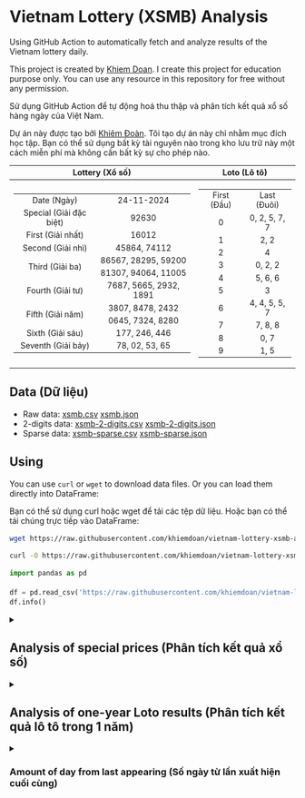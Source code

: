 # Vietnam Lottery (XSMB) Analysis

Using GitHub Action to automatically fetch and analyze results of the Vietnam lottery daily.

This project is created by [Khiem Doan](https://github.com/khiemdoan). I create this project for education purpose only. You can use any resource in this repository for free without any permission.

Sử dụng GitHub Action để tự động hoá thu thập và phân tích kết quả xổ số hàng ngày của Việt Nam.

Dự án này được tạo bởi [Khiêm Đoàn](https://github.com/khiemdoan). Tôi tạo dự án này chỉ nhằm mục đích học tập. Bạn có thể sử dụng bất kỳ tài nguyên nào trong kho lưu trữ này một cách miễn phí mà không cần bất kỳ sự cho phép nào.

| Lottery (Xổ số) | Loto (Lô tô) |
| :------------: | :----------: |
| <table><tr><td>Date (Ngày)</td><td>24-11-2024</td></tr><tr><td>Special (Giải đặc biệt)</td><td>92630</td></tr><tr><td>First (Giải nhất)</td><td>16012</td></tr><tr><td>Second (Giải nhì)</td><td>45864, 74112</td></tr><tr><td rowspan="2">Third (Giải ba)</td><td>86567, 28295, 59200</td></tr><tr><td>81307, 94064, 11005</td></tr><tr><td>Fourth (Giải tư)</td><td>7687, 5665, 2932, 1891</td></tr><tr><td rowspan="2">Fifth (Giải năm)</td><td>3807, 8478, 2432</td></tr><tr><td>0645, 7324, 8280</td></tr><tr><td>Sixth (Giải sáu)</td><td>177, 246, 446</td></tr><tr><td>Seventh (Giải bảy)</td><td>78, 02, 53, 65</td></tr></table> | <table><tr><td>First (Đầu)</td><td>Last (Đuôi)</td></tr><tr><td>0</td><td>0, 2, 5, 7, 7</td></tr><tr><td>1</td><td>2, 2</td></tr><tr><td>2</td><td>4</td></tr><tr><td>3</td><td>0, 2, 2</td></tr><tr><td>4</td><td>5, 6, 6</td></tr><tr><td>5</td><td>3</td></tr><tr><td>6</td><td>4, 4, 5, 5, 7</td></tr><tr><td>7</td><td>7, 8, 8</td></tr><tr><td>8</td><td>0, 7</td></tr><tr><td>9</td><td>1, 5</td></tr></table> |

## Data (Dữ liệu)

* Raw data: [xsmb.csv](https://raw.githubusercontent.com/khiemdoan/vietnam-lottery-xsmb-analysis/refs/heads/main/data/xsmb.csv) [xsmb.json](https://raw.githubusercontent.com/khiemdoan/vietnam-lottery-xsmb-analysis/refs/heads/main/data/xsmb.json)
* 2-digits data: [xsmb-2-digits.csv](https://raw.githubusercontent.com/khiemdoan/vietnam-lottery-xsmb-analysis/refs/heads/main/data/xsmb-2-digits.csv) [xsmb-2-digits.json](https://raw.githubusercontent.com/khiemdoan/vietnam-lottery-xsmb-analysis/refs/heads/main/data/xsmb-2-digits.json)
* Sparse data: [xsmb-sparse.csv](https://raw.githubusercontent.com/khiemdoan/vietnam-lottery-xsmb-analysis/refs/heads/main/data/xsmb-sparse.csv) [xsmb-sparse.json](https://raw.githubusercontent.com/khiemdoan/vietnam-lottery-xsmb-analysis/refs/heads/main/data/xsmb-sparse.json)

## Using

You can use `curl` or `wget` to download data files. Or you can load them directly into DataFrame:

Bạn có thể sử dụng curl hoặc wget để tải các tệp dữ liệu. Hoặc bạn có thể tải chúng trực tiếp vào DataFrame:

```sh
wget https://raw.githubusercontent.com/khiemdoan/vietnam-lottery-xsmb-analysis/refs/heads/main/data/xsmb.csv
```

```sh
curl -O https://raw.githubusercontent.com/khiemdoan/vietnam-lottery-xsmb-analysis/refs/heads/main/data/xsmb-2-digits.csv
```

```python
import pandas as pd

df = pd.read_csv('https://raw.githubusercontent.com/khiemdoan/vietnam-lottery-xsmb-analysis/refs/heads/main/data/xsmb-sparse.csv')
df.info()
```

<details>
  <summary><h2>Analysis of special prices (Phân tích kết quả xổ số)</h2></summary>
  <h3>Amount of day from last appearing (Số ngày từ lần xuất hiện cuối cùng)</h3>

  ![Delta](images/special_delta.jpg)

  <h3>Top 10 amount of day from last appearing (Top 10 số lâu chưa xuất hiện)</h3>

  ![Delta top 10](images/special_delta_top_10.jpg)
</details>

<details>
  <summary><h2>Analysis of one-year Loto results (Phân tích kết quả lô tô trong 1 năm)</h2></summary>

  Max: 126. Min: 70.

  Mean: 97.74. Standard deviation: 11.42.

  <h3>Detail (Chi tiết)</h3>

  ![Detail](images/heatmap.jpg)

  <h3>Top 10</h3>

  ![Top 10](images/top-10.jpg)

  <h3>Distribution (Phân bổ)</h3>

  ![Distribution](images/distribution.jpg)
</details>

<details>
  <summary><h3>Amount of day from last appearing (Số ngày từ lần xuất hiện cuối cùng)</h2></summary>

  ![Delta](images/delta.jpg)

  <h3>Top 10 amount of day from last appearing (Top 10 số lâu chưa xuất hiện)</h3>

  ![Delta top 10](images/delta_top_10.jpg)
</details>